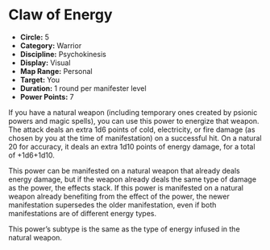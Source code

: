 # Claw of Energy

- **Circle:** 5
- **Category:** Warrior
- **Discipline:** Psychokinesis
- **Display:** Visual
- **Map Range:** Personal
- **Target:** You
- **Duration:** 1 round per manifester level
- **Power Points:** 7

If you have a natural weapon (including temporary ones created by psionic powers and magic spells), you can use this power to energize that weapon. The attack deals an extra 1d6 points of cold, electricity, or fire damage (as chosen by you at the time of manifestation) on a successful hit. On a natural 20 for accuracy, it deals an extra 1d10 points of energy damage, for a total of +1d6+1d10.

This power can be manifested on a natural weapon that already deals energy damage, but if the weapon already deals the same type of damage as the power, the effects stack. If this power is manifested on a natural weapon already benefiting from the effect of the power, the newer manifestation supersedes the older manifestation, even if both manifestations are of different energy types.

This power’s subtype is the same as the type of energy infused in the natural weapon.
